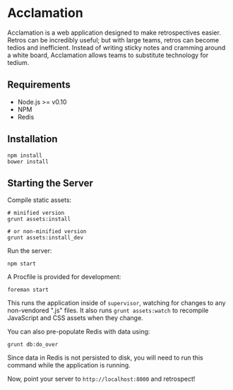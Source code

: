 Acclamation
===========

Acclamation is a web application designed to make retrospectives easier.  Retros can be incredibly useful; but with large teams, retros can become tedios and inefficient.  Instead of writing sticky notes and cramming around a white board, Acclamation allows teams to substitute technology for tedium.

Requirements
------------

* Node.js >= v0.10
* NPM
* Redis

Installation
------------

    npm install
    bower install

Starting the Server
-------------------

Compile static assets:

    # minified version
    grunt assets:install

    # or non-minified version
    grunt assets:install_dev

Run the server:

    npm start

A Procfile is provided for development:

    foreman start

This runs the application inside of `supervisor`, watching for changes to any non-vendored ".js" files.  It also runs `grunt assets:watch` to recompile JavaScript and CSS assets when they change.

You can also pre-populate Redis with data using:

    grunt db:do_over

Since data in Redis is not persisted to disk, you will need to run this command while the application is running.

Now, point your server to `http://localhost:8000` and retrospect!
